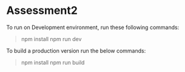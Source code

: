 # Assessment2


To run on Development environment, run these following commands:
> npm install
> npm run dev

To build a production version run the below commands:
> npm install
> npm run build
